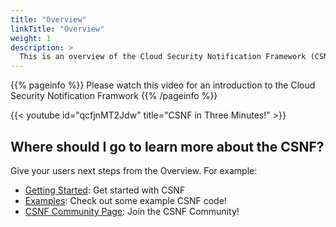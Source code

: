 ```yaml
---
title: "Overview"
linkTitle: "Overview"
weight: 1
description: >
  This is an overview of the Cloud Security Notification Framework (CSNF).
---
```


{{% pageinfo %}}
Please watch this video for an introduction to the Cloud Security Notification Framwork
{{% /pageinfo %}}

{{< youtube id="qcfjnMT2Jdw" title="CSNF in Three Minutes!" >}}


## Where should I go to learn more about the CSNF?

Give your users next steps from the Overview. For example:

* [Getting Started](/docs/getting-started/): Get started with CSNF
* [Examples](/docs/examples/): Check out some example CSNF code!
* [CSNF Community Page](/community/): Join the CSNF Community!
